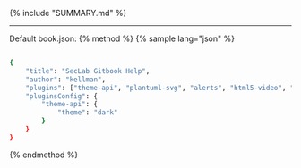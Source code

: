 
{% include "SUMMARY.md" %}

---

Default book.json:
{% method %}
{% sample lang="json" %}
```bash

{
    "title": "SecLab Gitbook Help",
    "author": "kellman",
    "plugins": ["theme-api", "plantuml-svg", "alerts", "html5-video", "rest", "include-html"],
    "pluginsConfig": {
        "theme-api": {
            "theme": "dark"
        }
    }
}

```
{% endmethod %}
